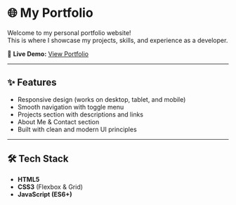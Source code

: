 # 🌐 My Portfolio

Welcome to my personal portfolio website!  
This is where I showcase my projects, skills, and experience as a developer.

🔗 **Live Demo:** [View Portfolio](https://yourusername.github.io/portfolio)

---

## ✨ Features
- Responsive design (works on desktop, tablet, and mobile)
- Smooth navigation with toggle menu
- Projects section with descriptions and links
- About Me & Contact section
- Built with clean and modern UI principles

---

## 🛠️ Tech Stack
- **HTML5**
- **CSS3** (Flexbox & Grid)
- **JavaScript (ES6+)**
